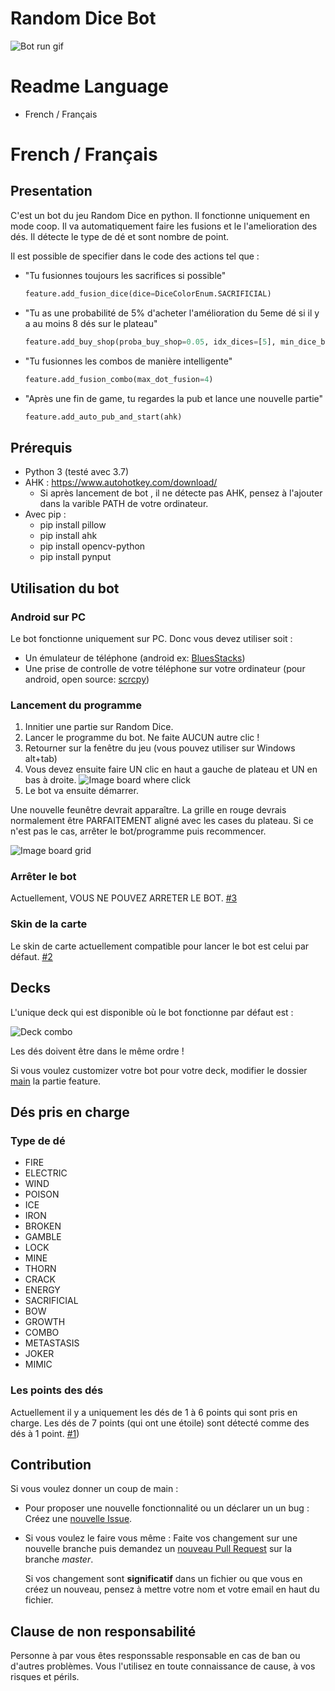 # Random Dice Bot
![Bot run gif](https://slavi.dev/nextcloud/index.php/s/ERAojSXKLewXn3f/preview)

# Readme Language 
 - French / Français

# French / Français
## Presentation
C'est un bot du jeu Random Dice en python.
Il fonctionne uniquement en mode coop.
Il va automatiquement faire les fusions et le l'amelioration des dés.
Il détecte le type de dé et sont nombre de point.

Il est possible de specifier dans le code des actions tel que :
* "Tu fusionnes toujours les sacrifices si possible"
    ```python
    feature.add_fusion_dice(dice=DiceColorEnum.SACRIFICIAL)
    ```
* "Tu as une probabilité de 5% d'acheter l'amélioration du 5eme dé si il y a au moins 8 dés sur le plateau"
    ```python
    feature.add_buy_shop(proba_buy_shop=0.05, idx_dices=[5], min_dice_board=8)
    ```
* "Tu fusionnes les combos de manière intelligente"
    ```python
    feature.add_fusion_combo(max_dot_fusion=4)
    ```
* "Après une fin de game, tu regardes la pub et lance une nouvelle partie"
    ```python
    feature.add_auto_pub_and_start(ahk)
    ```

## Prérequis
* Python 3 (testé avec 3.7)
* AHK : https://www.autohotkey.com/download/
    * Si après lancement de bot , il ne détecte pas AHK, pensez à l'ajouter dans la varible PATH de votre ordinateur.
* Avec pip :
    * pip install pillow
    * pip install ahk
    * pip install opencv-python
    * pip install pynput

## Utilisation du bot
### Android sur PC
Le bot fonctionne uniquement sur PC.
Donc vous devez utiliser soit :
* Un émulateur de téléphone (android ex: [BluesStacks](https://www.bluestacks.com/))
* Une prise de controlle de votre téléphone sur votre ordinateur 
    (pour android, open source: [scrcpy](https://github.com/Genymobile/scrcpy))
    
### Lancement du programme
1. Innitier une partie sur Random Dice.
2. Lancer le programme du bot. Ne faite AUCUN autre clic !
3. Retourner sur la fenêtre du jeu (vous pouvez utiliser sur Windows alt+tab)
4. Vous devez ensuite faire UN clic en haut a gauche de plateau et UN en bas à droite.
![Image board where click](https://slavi.dev/nextcloud/index.php/s/zjZG52Y83S2awrY/preview)
5. Le bot va ensuite démarrer.

Une nouvelle feunêtre devrait apparaître.
La grille en rouge devrais normalement être PARFAITEMENT aligné avec les cases du plateau.
Si ce n'est pas le cas, arrêter le bot/programme puis recommencer.

![Image board grid](https://slavi.dev/nextcloud/index.php/s/6GQXDiFcoZq6kCJ/preview)

### Arrêter le bot
Actuellement, VOUS NE POUVEZ ARRETER LE BOT.
[#3](https://github.com/slavi010/random_dice_bot/issues/3)

### Skin de la carte
Le skin de carte actuellement compatible pour lancer le bot est celui par défaut.
[#2](https://github.com/slavi010/random_dice_bot/issues/2)

## Decks
L'unique deck qui est disponible où le bot fonctionne par défaut est :

![Deck combo](https://slavi.dev/nextcloud/index.php/s/WxQr4mi96qkGA43/preview)

Les dés doivent être dans le même ordre !

Si vous voulez customizer votre bot pour votre deck, 
modifier le dossier [main](https://github.com/slavi010/random_dice_bot/blob/master/src/main.py)
la partie feature. 

## Dés pris en charge
### Type de dé
* FIRE
* ELECTRIC
* WIND
* POISON
* ICE
* IRON
* BROKEN
* GAMBLE
* LOCK
* MINE
* THORN
* CRACK
* ENERGY
* SACRIFICIAL
* BOW
* GROWTH
* COMBO
* METASTASIS
* JOKER
* MIMIC

### Les points des dés
Actuellement il y a uniquement les dés de 1 à 6 points qui sont pris en charge.
Les dés de 7 points (qui ont une étoile) sont détecté comme des dés à 1 point.
[#1](https://github.com/slavi010/random_dice_bot/issues/1#issue-626545664))

## Contribution
Si vous voulez donner un coup de main :

* Pour proposer une nouvelle fonctionnalité ou un déclarer un un bug :
Créez une [nouvelle Issue](https://github.com/slavi010/random_dice_bot/issues/new/choose).
* Si vous voulez le faire vous même :
    Faite vos changement sur une nouvelle branche puis demandez un [nouveau 
    Pull Request](https://github.com/slavi010/random_dice_bot/compare) sur la branche *master*.
    
    Si vos changement sont **significatif** dans un fichier ou que vous en créez un nouveau,
    pensez à mettre votre nom et votre email en haut du fichier.
    
## Clause de non responsabilité
Personne à par vous êtes responssable responsable en cas de ban ou d'autres problèmes. 
Vous l'utilisez en toute connaissance de cause, à vos risques et périls.
